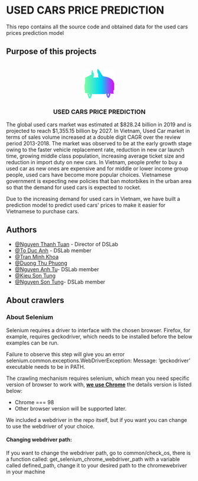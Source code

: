 # USED CARS PRICE PREDICTION
This repo contains all the source code and obtained data for the used cars prices prediction model
## Purpose of this projects
<!-- PROJECT LOGO -->
<br />
<div align="center">
  <a href="https://github.com/Hyprnx/used-cars-prices-prediction">
    <img src="README_resource/Vector.png" alt="Logo" width="80" height="80">
  </a>

  <h3 align="center">USED CARS PRICE PREDICTION</h3>
</div>

The global used cars market was estimated at $828.24 billion in 2019 and is projected to reach $1,355.15 billion
by 2027. In Vietnam, Used Car market in terms of sales volume increased at a double digit CAGR over the review period
2013-2018. The market was observed to be at the early growth stage owing to the faster vehicle replacement rate,
reduction in new car launch time, growing middle class population, increasing average ticket size and reduction in
import duty on new cars. In Vietnam, people prefer to buy a used car as new ones are expensive and for middle or lower
income group people, used cars have become more popular choices. Vietnamese government is expecting new policies that
ban motorbikes in the urban area so that the demand for used cars is expected to rocket.

Due to the increasing demand for used cars in Vietnam, we have built a prediction model to predict used cars' prices
to make it easier for Vietnamese to purchase cars.


## Authors
- [@Nguyen Thanh Tuan](https://github.com/nttuan8) - Director of DSLab
- [@To Duc Anh](https://github.com/hyprnx) - DSLab member
- [@Tran Minh Khoa](https://github.com/khoa2181)
- [@Duong Thu Phuong](https://github.com/dtphuong2612)
- [@Nguyen Anh Tu](https://github.com/tunachiu)- DSLab member
- [@Kieu Son Tung](https://github.com/nttuan8)
- [@Nguyen Son Tung](https://github.com/hyprnx)- DSLab member


## About crawlers
### About Selenium
Selenium requires a driver to interface with the chosen browser. Firefox, for example, requires geckodriver, which
needs to be installed before the below examples can be run.

Failure to observe this step will give you an error selenium.common.exceptions.WebDriverException:
Message: ‘geckodriver’ executable needs to be in PATH.

The crawling mechanism requires selenium, which mean you need specific version of browser to work with,
<b><u>we use Chrome</u></b> the details version is listed below:

 - Chrome === 98
 - Other browser version will be supported later.

We included a webdriver in the repo itself, but if you want you can change to use the webdriver of your choice.
#### Changing webdriver path:
If you want to change the webdriver path, go to common/check_os, there is a function called: 
get_selenium_chrome_webdriver_path with a variable called defined_path, change it to your desired path to the
chromewebriver in your machine

